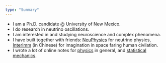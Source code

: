 ```yaml
---
type: "Summary"
---
```



* I am a Ph.D. candidate @ University of New Mexico.
* I do research in neutrino oscillations.
* I am interested in and studying neuroscience and complex phenomena.
* I have built together with friends: [NeuPhysics](http://neutrino.xyz) for neutrino physics, [InterImm](http://interimm.org) (in Chinese) for imagination in space faring human civilation.
* I wrote a lot of online notes for [physics](http://physics.openmetric.org) in general, and [statistical mechanics](http://statisticalphysics.openmetric.org).